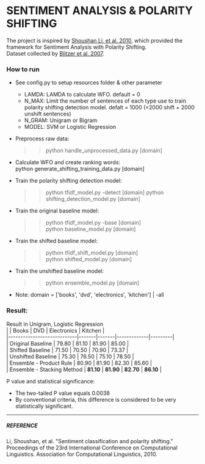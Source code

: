 # SENTIMENT ANALYSIS & POLARITY SHIFTING
The project is inspired by [Shoushan Li, et al. 2010](http://dl.acm.org/citation.cfm?id=1873853), which provided the framework for Sentiment Analysis with Polarity Shifting.  
Dataset collected by [Blitzer et al. 2007](http://www.seas.upenn.edu/~mdredze/datasets/sentiment/).  
  

### How to run

* See config.py to setup resources folder & other parameter  
	- LAMDA: LAMDA to calculate WFO. default = 0
	- N_MAX: Limit the number of sentences of each type use to train polarity shifting detection model. defalt = 1000 (=2000 shift + 2000 unshift sentences)
	- N_GRAM: Unigram or Bigram
	- MODEL: SVM or Logistic Regression
  
* Preprocess raw data:   
	>>python handle_unprocessed_data.py [domain]  
  
* Calculate WFO and create ranking words:  
	python generate_shifting_training_data.py [domain]  
  
* Train the polarity shifting detection model:  
	>>python tfidf_model.py -detect [domain]
	python shifting_detection_model.py [domain]  
  
* Train the original baseline model:
	>>python tfidf_model.py -base [domain]  
 	python baseline_model.py [domain]    
  
* Train the shifted baseline model:  
	>>python tfidf_shift_model.py [domain]  
	python shifted_model.py [domain]  

* Train the unshifted baseline model:  
	>>python ensemble_model.py [domain]  

* Note: domain = ['books', 'dvd', 'electronics', 'kitchen']  | -all

### Result:
Result in Unigram, Logistic Regression  
|                            | Books | DVD   | Electronics | Kitchen |  
|----------------------------|-------|-------|-------------|---------|  
| Original Baseline          | 79.80 | 81.10 | 81.90       | 85.00   |  
| Shifted Baseline           | 71.50 | 70.50 | 70.90       | 73.37   |  
| Unshifted Baseline         | 75.30 | 76.50 | 75.10       | 78.50   |  
| Ensemble - Product Rule    | 80.90 | 81.90 | 82.30       | 85.60   |  
| Ensemble - Stacking Method | **81.10** | **81.90** | **82.70**       | **86.10**   |    
  
P value and statistical significance:
- The two-tailed P value equals 0.0038 
- By conventional criteria, this difference is considered to be very statistically significant.   
-------
##### REFERENCE
Li, Shoushan, et al. "Sentiment classification and polarity shifting." Proceedings of the 23rd International Conference on Computational Linguistics. Association for Computational Linguistics, 2010.
